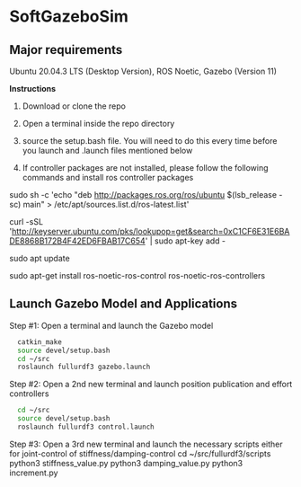 # SoftGazeboSim
## Major requirements
Ubuntu 20.04.3 LTS (Desktop Version), ROS Noetic, Gazebo (Version 11)


**Instructions**

1) Download or clone the repo
2) Open a terminal inside the repo directory
3) source the setup.bash file. You will need to do this every time before you launch and .launch files mentioned below

4) If controller packages are not installed, please follow the following commands and install ros controller packages

sudo sh -c 'echo "deb http://packages.ros.org/ros/ubuntu $(lsb_release -sc) main" > /etc/apt/sources.list.d/ros-latest.list'

curl -sSL 'http://keyserver.ubuntu.com/pks/lookupop=get&search=0xC1CF6E31E6BADE8868B172B4F42ED6FBAB17C654' | sudo apt-key add -

sudo apt update

sudo apt-get install ros-noetic-ros-control ros-noetic-ros-controllers

## Launch Gazebo Model and Applications

Step #1: Open a terminal and launch the Gazebo model 

```bash
  catkin_make
  source devel/setup.bash
  cd ~/src
  roslaunch fullurdf3 gazebo.launch
```
  Step #2: Open a 2nd new terminal and launch position publication and effort controllers

```bash
  cd ~/src
  source devel/setup.bash
  roslaunch fullurdf3 control.launch
```
  Step #3: Open a 3rd new terminal and launch the necessary scripts either for joint-control of stiffness/damping-control
  cd ~/src/fullurdf3/scripts
  python3 stiffness_value.py
  python3 damping_value.py
  python3 increment.py
```
